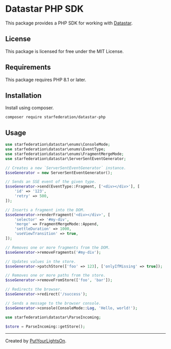 # Datastar PHP SDK

This package provides a PHP SDK for working with [Datastar](https://data-star.dev/).

## License

This package is licensed for free under the MIT License.

## Requirements

This package requires PHP 8.1 or later.

## Installation

Install using composer.

```shell
composer require starfederation/datastar-php
```

## Usage

```php
use starfederation\datastar\enums\ConsoleMode;
use starfederation\datastar\enums\EventType;
use starfederation\datastar\enums\FragmentMergeMode;
use starfederation\datastar\ServerSentEventGenerator;

// Creates a new `ServerSentEventGenerator` instance.
$sseGenerator = new ServerSentEventGenerator();

// Sends an SSE event of the given type.
$sseGenerator->send(EventType::Fragment, ['<div></div>'], [
    'id' => '123',
    'retry' => 500,
]);

// Inserts a fragment into the DOM.
$sseGenerator->renderFragment('<div></div>', [
    'selector' => '#my-div',
    'merge' => FragmentMergeMode::Append,
    'settleDuration' => 1000,
    'useViewTransition' => true,
]);

// Removes one or more fragments from the DOM.
$sseGenerator->removeFragments('#my-div');

// Updates values in the store.
$sseGenerator->patchStore(['foo' => 123], ['onlyIfMissing' => true]);

// Removes one or more paths from the store.
$sseGenerator->removeFromStore(['foo', 'bar']);

// Redirects the browser.
$sseGenerator->redirect('/success');

// Sends a message to the browser console.
$sseGenerator->console(ConsoleMode::Log, 'Hello, world!');
```

```php
use starfederation\datastar\ParseIncoming;

$store = ParseIncoming::getStore();
```

---

Created by [PutYourLightsOn](https://putyourlightson.com/).
